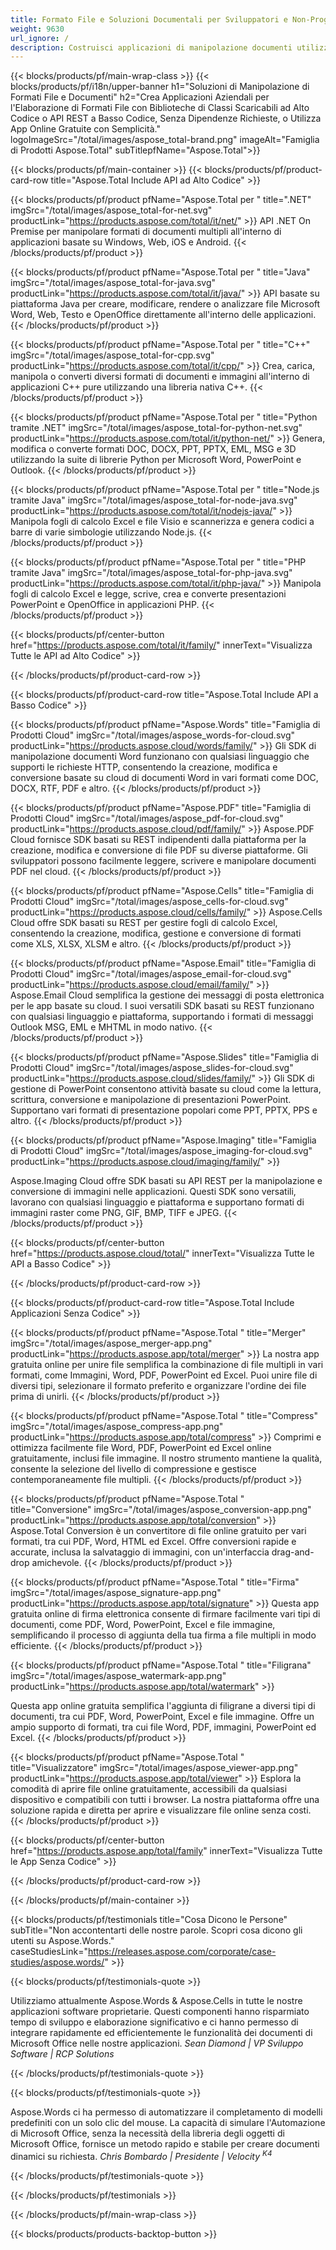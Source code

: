 ```yaml
---
title: Formato File e Soluzioni Documentali per Sviluppatori e Non-Programmatori
weight: 9630
url_ignore: /
description: Costruisci applicazioni di manipolazione documenti utilizzando API ad alto o basso codice, o utilizza semplicemente app cross-platform per visualizzare, confrontare, ispezionare o convertire oltre 100 formati di file.
---
```


{{< blocks/products/pf/main-wrap-class >}}
{{< blocks/products/pf/i18n/upper-banner h1="Soluzioni di Manipolazione di Formati File e Documenti" h2="Crea Applicazioni Aziendali per l'Elaborazione di Formati File con Biblioteche di Classi Scaricabili ad Alto Codice o API REST a Basso Codice, Senza Dipendenze Richieste, o Utilizza App Online Gratuite con Semplicità." logoImageSrc="/total/images/aspose_total-brand.png" imageAlt="Famiglia di Prodotti Aspose.Total" subTitlepfName="Aspose.Total">}}

{{< blocks/products/pf/main-container >}}
{{< blocks/products/pf/product-card-row title="Aspose.Total Include API ad Alto Codice" >}}

{{< blocks/products/pf/product pfName="Aspose.Total per " title=".NET" imgSrc="/total/images/aspose_total-for-net.svg" productLink="https://products.aspose.com/total/it/net/" >}}
API .NET On Premise per manipolare formati di documenti multipli all'interno di applicazioni basate su Windows, Web, iOS e Android.
{{< /blocks/products/pf/product >}}

{{< blocks/products/pf/product pfName="Aspose.Total per " title="Java" imgSrc="/total/images/aspose_total-for-java.svg" productLink="https://products.aspose.com/total/it/java/" >}}
API basate su piattaforma Java per creare, modificare, rendere o analizzare file Microsoft Word, Web, Testo e OpenOffice direttamente all'interno delle applicazioni.
{{< /blocks/products/pf/product >}}

{{< blocks/products/pf/product pfName="Aspose.Total per " title="C++" imgSrc="/total/images/aspose_total-for-cpp.svg" productLink="https://products.aspose.com/total/it/cpp/" >}}
Crea, carica, manipola o converti diversi formati di documenti e immagini all'interno di applicazioni C++ pure utilizzando una libreria nativa C++.
{{< /blocks/products/pf/product >}}

{{< blocks/products/pf/product pfName="Aspose.Total per " title="Python tramite .NET" imgSrc="/total/images/aspose_total-for-python-net.svg" productLink="https://products.aspose.com/total/it/python-net/" >}}
Genera, modifica o converte formati DOC, DOCX, PPT, PPTX, EML, MSG e 3D utilizzando la suite di librerie Python per Microsoft Word, PowerPoint e Outlook.
{{< /blocks/products/pf/product >}}

{{< blocks/products/pf/product pfName="Aspose.Total per " title="Node.js tramite Java" imgSrc="/total/images/aspose_total-for-node-java.svg" productLink="https://products.aspose.com/total/it/nodejs-java/" >}}
Manipola fogli di calcolo Excel e file Visio e scannerizza e genera codici a barre di varie simbologie utilizzando Node.js.
{{< /blocks/products/pf/product >}}

{{< blocks/products/pf/product pfName="Aspose.Total per " title="PHP tramite Java" imgSrc="/total/images/aspose_total-for-php-java.svg" productLink="https://products.aspose.com/total/it/php-java/" >}}
Manipola fogli di calcolo Excel e legge, scrive, crea e converte presentazioni PowerPoint e OpenOffice in applicazioni PHP.
{{< /blocks/products/pf/product >}}

{{< blocks/products/pf/center-button href="https://products.aspose.com/total/it/family/" innerText="Visualizza Tutte le API ad Alto Codice" >}}

{{< /blocks/products/pf/product-card-row >}}

{{< blocks/products/pf/product-card-row title="Aspose.Total Include API a Basso Codice" >}}

{{< blocks/products/pf/product pfName="Aspose.Words" title="Famiglia di Prodotti Cloud" imgSrc="/total/images/aspose_words-for-cloud.svg" productLink="https://products.aspose.cloud/words/family/" >}}
Gli SDK di manipolazione documenti Word funzionano con qualsiasi linguaggio che supporti le richieste HTTP, consentendo la creazione, modifica e conversione basate su cloud di documenti Word in vari formati come DOC, DOCX, RTF, PDF e altro.
{{< /blocks/products/pf/product >}}

{{< blocks/products/pf/product pfName="Aspose.PDF" title="Famiglia di Prodotti Cloud" imgSrc="/total/images/aspose_pdf-for-cloud.svg" productLink="https://products.aspose.cloud/pdf/family/" >}}
Aspose.PDF Cloud fornisce SDK basati su REST indipendenti dalla piattaforma per la creazione, modifica e conversione di file PDF su diverse piattaforme. Gli sviluppatori possono facilmente leggere, scrivere e manipolare documenti PDF nel cloud.
{{< /blocks/products/pf/product >}}

{{< blocks/products/pf/product pfName="Aspose.Cells" title="Famiglia di Prodotti Cloud" imgSrc="/total/images/aspose_cells-for-cloud.svg" productLink="https://products.aspose.cloud/cells/family/" >}}
Aspose.Cells Cloud offre SDK basati su REST per gestire fogli di calcolo Excel, consentendo la creazione, modifica, gestione e conversione di formati come XLS, XLSX, XLSM e altro.
{{< /blocks/products/pf/product >}}

{{< blocks/products/pf/product pfName="Aspose.Email" title="Famiglia di Prodotti Cloud" imgSrc="/total/images/aspose_email-for-cloud.svg" productLink="https://products.aspose.cloud/email/family/" >}}
Aspose.Email Cloud semplifica la gestione dei messaggi di posta elettronica per le app basate su cloud. I suoi versatili SDK basati su REST funzionano con qualsiasi linguaggio e piattaforma, supportando i formati di messaggi Outlook MSG, EML e MHTML in modo nativo.
{{< /blocks/products/pf/product >}}

{{< blocks/products/pf/product pfName="Aspose.Slides" title="Famiglia di Prodotti Cloud" imgSrc="/total/images/aspose_slides-for-cloud.svg" productLink="https://products.aspose.cloud/slides/family/" >}}
Gli SDK di gestione di PowerPoint consentono attività basate su cloud come la lettura, scrittura, conversione e manipolazione di presentazioni PowerPoint. Supportano vari formati di presentazione popolari come PPT, PPTX, PPS e altro.
{{< /blocks/products/pf/product >}}

{{< blocks/products/pf/product pfName="Aspose.Imaging" title="Famiglia di Prodotti Cloud" imgSrc="/total/images/aspose_imaging-for-cloud.svg" productLink="https://products.aspose.cloud/imaging/family/" >}}

Aspose.Imaging Cloud offre SDK basati su API REST per la manipolazione e conversione di immagini nelle applicazioni. Questi SDK sono versatili, lavorano con qualsiasi linguaggio e piattaforma e supportano formati di immagini raster come PNG, GIF, BMP, TIFF e JPEG.
{{< /blocks/products/pf/product >}}

{{< blocks/products/pf/center-button href="https://products.aspose.cloud/total/" innerText="Visualizza Tutte le API a Basso Codice" >}}

{{< /blocks/products/pf/product-card-row >}}

{{< blocks/products/pf/product-card-row title="Aspose.Total Include Applicazioni Senza Codice" >}}

{{< blocks/products/pf/product pfName="Aspose.Total " title="Merger" imgSrc="/total/images/aspose_merger-app.png" productLink="https://products.aspose.app/total/merger" >}}
La nostra app gratuita online per unire file semplifica la combinazione di file multipli in vari formati, come Immagini, Word, PDF, PowerPoint ed Excel. Puoi unire file di diversi tipi, selezionare il formato preferito e organizzare l'ordine dei file prima di unirli.
{{< /blocks/products/pf/product >}}

{{< blocks/products/pf/product pfName="Aspose.Total " title="Compress" imgSrc="/total/images/aspose_compress-app.png" productLink="https://products.aspose.app/total/compress" >}}
Comprimi e ottimizza facilmente file Word, PDF, PowerPoint ed Excel online gratuitamente, inclusi file immagine. Il nostro strumento mantiene la qualità, consente la selezione del livello di compressione e gestisce contemporaneamente file multipli.
{{< /blocks/products/pf/product >}}

{{< blocks/products/pf/product pfName="Aspose.Total " title="Conversione" imgSrc="/total/images/aspose_conversion-app.png" productLink="https://products.aspose.app/total/conversion" >}}
Aspose.Total Conversion è un convertitore di file online gratuito per vari formati, tra cui PDF, Word, HTML ed Excel. Offre conversioni rapide e accurate, inclusa la salvataggio di immagini, con un'interfaccia drag-and-drop amichevole.
{{< /blocks/products/pf/product >}}

{{< blocks/products/pf/product pfName="Aspose.Total " title="Firma" imgSrc="/total/images/aspose_signature-app.png" productLink="https://products.aspose.app/total/signature" >}}
Questa app gratuita online di firma elettronica consente di firmare facilmente vari tipi di documenti, come PDF, Word, PowerPoint, Excel e file immagine, semplificando il processo di aggiunta della tua firma a file multipli in modo efficiente.
{{< /blocks/products/pf/product >}}

{{< blocks/products/pf/product pfName="Aspose.Total " title="Filigrana" imgSrc="/total/images/aspose_watermark-app.png" productLink="https://products.aspose.app/total/watermark" >}}

Questa app online gratuita semplifica l'aggiunta di filigrane a diversi tipi di documenti, tra cui PDF, Word, PowerPoint, Excel e file immagine. Offre un ampio supporto di formati, tra cui file Word, PDF, immagini, PowerPoint ed Excel.
{{< /blocks/products/pf/product >}}

{{< blocks/products/pf/product pfName="Aspose.Total " title="Visualizzatore" imgSrc="/total/images/aspose_viewer-app.png" productLink="https://products.aspose.app/total/viewer" >}}
Esplora la comodità di aprire file online gratuitamente, accessibili da qualsiasi dispositivo e compatibili con tutti i browser. La nostra piattaforma offre una soluzione rapida e diretta per aprire e visualizzare file online senza costi.
{{< /blocks/products/pf/product >}}

{{< blocks/products/pf/center-button href="https://products.aspose.app/total/family" innerText="Visualizza Tutte le App Senza Codice" >}}

{{< /blocks/products/pf/product-card-row >}}

{{< /blocks/products/pf/main-container >}}

{{< blocks/products/pf/testimonials title="Cosa Dicono le Persone" subTitle="Non accontentarti delle nostre parole. Scopri cosa dicono gli utenti su Aspose.Words." caseStudiesLink="https://releases.aspose.com/corporate/case-studies/aspose.words/" >}}

{{< blocks/products/pf/testimonials-quote >}}
<p class="first">
Utilizziamo attualmente Aspose.Words &amp; Aspose.Cells in tutte le nostre applicazioni software proprietarie. Questi componenti hanno risparmiato tempo di sviluppo e elaborazione significativo e ci hanno permesso di integrare rapidamente ed efficientemente le funzionalità dei documenti di Microsoft Office nelle nostre applicazioni.
<em>
  Sean Diamond | VP Sviluppo Software | RCP Solutions
</em>
</p>

{{< /blocks/products/pf/testimonials-quote >}}

{{< blocks/products/pf/testimonials-quote >}}
<p class="second">
Aspose.Words ci ha permesso di automatizzare il completamento di modelli predefiniti con un solo clic del mouse. La capacità di simulare l'Automazione di Microsoft Office, senza la necessità della libreria degli oggetti di Microsoft Office, fornisce un metodo rapido e stabile per creare documenti dinamici su richiesta.
<em>
  Chris Bombardo | Presidente | Velocity
  <sup>
    K4
  </sup>
</em>
</p>
{{< /blocks/products/pf/testimonials-quote >}}

{{< /blocks/products/pf/testimonials >}}

{{< /blocks/products/pf/main-wrap-class >}}

{{< blocks/products/products-backtop-button >}}
